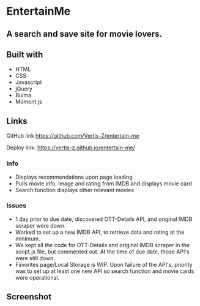 # EntertainMe

## A search and save site for movie lovers.

## Built with
* HTML
* CSS
* Javascript
* jQuery
* Bulma
* Moment.js

## Links
GitHub link https://github.com/Vertis-Z/entertain-me

Deploy link: https://vertis-z.github.io/entertain-me/

### Info
* Displays recommendations upon page loading
* Pulls movie info, image and rating from IMDB and displays movie card
* Search function displays other relevant movies

### Issues
* 1 day prior to due date, discovered OTT-Details API, and original IMDB scraper were down. 
* Worked to set up a new IMDB API, to retrieve data and rating at the minimum. 
* We kept all the code for OTT-Details and original IMDB scraper in the script.js file, but commented out. At the time of due date, those API's were still down. 
* Favorites page/Local Storage is WIP. Upon failure of the API's, priority was to set up at least one new API so search function and movie cards were operational. 

## Screenshot

